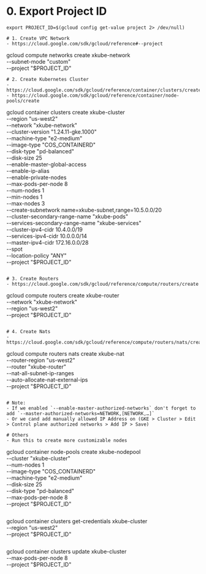 # 0. Export Project ID
```
export PROJECT_ID=$(gcloud config get-value project 2> /dev/null) 
```
```
# 1. Create VPC Network
- https://cloud.google.com/sdk/gcloud/reference#--project
```
gcloud compute networks create xkube-network \
  --subnet-mode "custom" \
  --project "$PROJECT_ID"
```
# 2. Create Kubernetes Cluster
- https://cloud.google.com/sdk/gcloud/reference/container/clusters/create
- https://cloud.google.com/sdk/gcloud/reference/container/node-pools/create
```
gcloud container clusters create xkube-cluster \
  --region "us-west2" \
  --network "xkube-network" \
  --cluster-version "1.24.11-gke.1000" \
  --machine-type "e2-medium" \
  --image-type "COS_CONTAINERD" \
  --disk-type "pd-balanced" \
  --disk-size 25 \
  --enable-master-global-access \
  --enable-ip-alias \
  --enable-private-nodes \
  --max-pods-per-node 8 \
  --num-nodes 1 \
  --min-nodes 1 \
  --max-nodes 3 \
  --create-subnetwork name=xkube-subnet,range=10.5.0.0/20 \
  --cluster-secondary-range-name "xkube-pods" \
  --services-secondary-range-name "xkube-services" \
  --cluster-ipv4-cidr 10.4.0.0/19 \
  --services-ipv4-cidr 10.0.0.0/14 \
  --master-ipv4-cidr 172.16.0.0/28 \
  --spot \
  --location-policy "ANY" \
  --project "$PROJECT_ID"
```

# 3. Create Routers    
- https://cloud.google.com/sdk/gcloud/reference/compute/routers/create
```
gcloud compute routers create xkube-router \
  --network "xkube-network" \
  --region "us-west2" \
  --project "$PROJECT_ID"
```

# 4. Create Nats
- https://cloud.google.com/sdk/gcloud/reference/compute/routers/nats/create
```
gcloud compute routers nats create xkube-nat \
  --router-region "us-west2" \
  --router "xkube-router" \
  --nat-all-subnet-ip-ranges \
  --auto-allocate-nat-external-ips \
  --project "$PROJECT_ID"
```

# Note: 
- If we enabled `--enable-master-authorized-networks` don't forget to add `--master-authorized-networks=NETWORK,[NETWORK,…]`
- Or we cand add manually allowed IP Address on (GKE > Cluster > Edit > Control plane authorized networks > Add IP > Save)

# Others
- Run this to create more customizable nodes
```
gcloud container node-pools create xkube-nodepool \
  --cluster "xkube-cluster" \
  --num-nodes 1 \
  --image-type "COS_CONTAINERD" \
  --machine-type "e2-medium" \
  --disk-size 25 \
  --disk-type "pd-balanced" \
  --max-pods-per-node 8 \
  --project "$PROJECT_ID"
```
```
gcloud container clusters get-credentials xkube-cluster \
  --region "us-west2" \
  --project "$PROJECT_ID"
```
```
gcloud container clusters update xkube-cluster \
  --max-pods-per-node 8 \
  --project "$PROJECT_ID"
```
